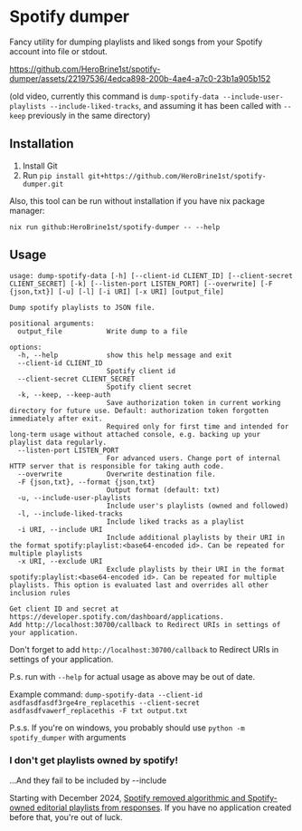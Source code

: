 # Spotify dumper

Fancy utility for dumping playlists and liked songs from your Spotify account into file or stdout.

https://github.com/HeroBrine1st/spotify-dumper/assets/22197536/4edca898-200b-4ae4-a7c0-23b1a905b152

(old video, currently this command is `dump-spotify-data --include-user-playlists --include-liked-tracks`, and assuming it has been called with `--keep` previously in the same directory)

## Installation

1. Install Git
2. Run ``pip install git+https://github.com/HeroBrine1st/spotify-dumper.git``

Also, this tool can be run without installation if you have nix package manager:

```
nix run github:HeroBrine1st/spotify-dumper -- --help
```

## Usage

```
usage: dump-spotify-data [-h] [--client-id CLIENT_ID] [--client-secret CLIENT_SECRET] [-k] [--listen-port LISTEN_PORT] [--overwrite] [-F {json,txt}] [-u] [-l] [-i URI] [-x URI] [output_file]

Dump spotify playlists to JSON file.

positional arguments:
  output_file           Write dump to a file

options:
  -h, --help            show this help message and exit
  --client-id CLIENT_ID
                        Spotify client id
  --client-secret CLIENT_SECRET
                        Spotify client secret
  -k, --keep, --keep-auth
                        Save authorization token in current working directory for future use. Default: authorization token forgotten immediately after exit.
                        Required only for first time and intended for long-term usage without attached console, e.g. backing up your playlist data regularly.
  --listen-port LISTEN_PORT
                        For advanced users. Change port of internal HTTP server that is responsible for taking auth code.
  --overwrite           Overwrite destination file.
  -F {json,txt}, --format {json,txt}
                        Output format (default: txt)
  -u, --include-user-playlists
                        Include user's playlists (owned and followed)
  -l, --include-liked-tracks
                        Include liked tracks as a playlist
  -i URI, --include URI
                        Include additional playlists by their URI in the format spotify:playlist:<base64-encoded id>. Can be repeated for multiple playlists
  -x URI, --exclude URI
                        Exclude playlists by their URI in the format spotify:playlist:<base64-encoded id>. Can be repeated for multiple playlists. This option is evaluated last and overrides all other inclusion rules

Get client ID and secret at https://developer.spotify.com/dashboard/applications.
Add http://localhost:30700/callback to Redirect URIs in settings of your application.
```

Don't forget to add `http://localhost:30700/callback` to Redirect URIs in settings of your application.

P.s. run with ``--help`` for actual usage as above may be out of date.

Example command:
``dump-spotify-data --client-id asdfasdfasdf3rge4re_replacethis --client-secret asdfasdfvawerf_replacethis -F txt output.txt``

P.s.s. If you're on windows, you probably should use ``python -m spotify_dumper`` with arguments

### I don't get playlists owned by spotify!

...And they fail to be included by --include

Starting with December
2024, [Spotify removed algorithmic and Spotify-owned editorial playlists from responses](https://developer.spotify.com/blog/2024-11-27-changes-to-the-web-api).
If you have no application created before that, you're out of luck.